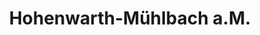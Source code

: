 ---
title: Hohenwarth-Mühlbach a.M.
url: /hohenwarth-muehlbach-a-m/
latitude: 48.506
longitude: 15.83
---